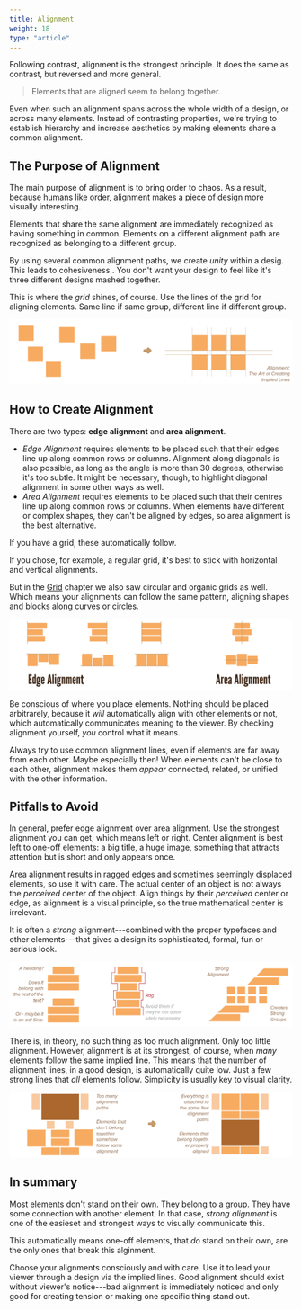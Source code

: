 ```yaml
---
title: Alignment
weight: 18
type: "article"
---
```


Following contrast, alignment is the strongest principle. It does the same as contrast, but reversed and more general. 

> Elements that are aligned seem to belong together.

Even when such an alignment spans across the whole width of a design, or across many elements. Instead of contrasting properties, we're trying to establish hierarchy and increase aesthetics by making elements share a common alignment.

## The Purpose of Alignment

The main purpose of alignment is to bring order to chaos. As a result, because humans like order, alignment makes a piece of design more visually interesting. 

Elements that share the same alignment are immediately recognized as having something in common. Elements on a different alignment path are recognized as belonging to a different group. 

By using several common alignment paths, we create *unity* within a desig. This leads to cohesiveness.. You don't want your design to feel like it's three different designs mashed together.

This is where the _grid_ shines, of course. Use the lines of the grid for aligning elements. Same line if same group, different line if different group.

![Overview of using alignment in design.](DesignAlignmentOverview.webp)

## How to Create Alignment

There are two types: **edge alignment** and **area alignment**.

-   *Edge Alignment* requires elements to be placed such that their edges line up along common rows or columns. Alignment along diagonals is also possible, as long as the angle is more than 30 degrees, otherwise it's too subtle. It might be necessary, though, to highlight diagonal alignment in some other ways as well.
-   *Area Alignment* requires elements to be placed such that their centres line up along common rows or columns. When elements have different or complex shapes, they can't be aligned by edges, so area alignment is the best alternative.

If you have a grid, these automatically follow.

If you chose, for example, a regular grid, it's best to stick with horizontal and vertical alignments.

But in the [Grid](../grid/) chapter we also saw circular and organic grids as well. Which means your alignments can follow the same pattern, aligning shapes and blocks along curves or circles.

![The different types of alignment.](DesignAlignmentTypes.webp)

Be conscious of where you place elements. Nothing should be placed arbitrarely, because it _will_ automatically align with other elements or not, which automatically communicates meaning to the viewer. By checking alignment yourself, _you_ control what it means.

Always try to use common alignment lines, even if elements are far away from each other. Maybe especially then! When elements can't be close to each other, alignment makes them *appear* connected, related, or unified with the other information.

## Pitfalls to Avoid

In general, prefer edge alignment over area alignment. Use the strongest alignment you can get, which means left or right. Center alignment is best left to one-off elements: a big title, a huge image, something that attracts attention but is short and only appears once.

Area alignment results in ragged edges and sometimes seemingly displaced elements, so use it with care. The actual center of an object is not always the _perceived_ center of the object. Align things by their _perceived_ center or edge, as alignment is a visual principle, so the true mathematical center is irrelevant.

It is often a *strong* alignment---combined with the proper typefaces and other elements---that gives a design its sophisticated, formal, fun or serious look.

![Example of rags due to alignment.](DesignAlignmentRags.webp)

There is, in theory, no such thing as too much alignment. Only too little alignment. However, alignment is at its strongest, of course, when _many_ elements follow the same implied line. This means that the number of alignment lines, in a good design, is automatically quite low. Just a few strong lines that _all_ elements follow. Simplicity is usually key to visual clarity.

![Example of simplicity and common alignments.](DesignAlignmentSimplicity.webp)

## In summary

Most elements don't stand on their own. They belong to a group. They have some connection with another element. In that case, _strong alignment_ is one of the easieset and strongest ways to visually communicate this.

This automatically means one-off elements, that _do_ stand on their own, are the only ones that break this alginment.

Choose your alignments consciously and with care. Use it to lead your viewer through a design via the implied lines. Good alignment should exist without viewer's notice---bad alignment is immediately noticed and only good for creating tension or making one specific thing stand out.